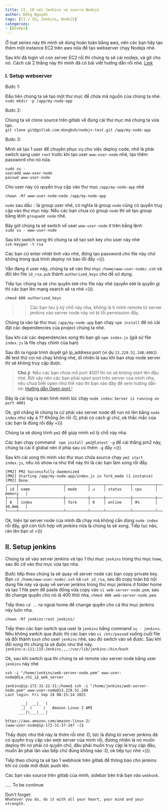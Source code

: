 ```yaml
---
title: CI, CD với Jenkins và source Nodejs
author: Đồng Nguyễn
tags: [CI / CD, Jenkins, NodeJS]
categories:
- [DevOps]
---
```

Ở loạt series này thì mình sẽ dùng hoàn toàn bằng aws, nên các bạn hãy tạo thêm một instance EC2 trên aws nữa để tạo webserver chạy Nodejs nhé.

Sau khi đã login vô con server EC2 rồi thì chúng ta sẽ cài nodejs, và git cho nó.
Cách cài 2 thằng này thì mình đã có bài viết hướng dẫn rồi nhé. [Link](https://dnsoft-blog.netlify.app/devops/cai-dat-git-tren-ubuntu-18.04.html)

### I. Setup webserver

Bước 1:

Đầu tiên chúng ta sẽ tạo một thư mục để chứa mã nguồn của chúng ta nhé. <br>
`sudo mkdir -p /app/my-node-app`

Bước 2:

Chúng ta sẽ clone source trên gitlab về đúng cái thư mục mà chúng ta vừa tạo.<br>
`git clone git@gitlab.com:dongbuh/nodejs-test.git /app/my-node-app`

Bước 3:

Mình sẽ tạo 1 user để chuyên phục vụ cho việc deploy code, nhớ là phải switch sang user `root` trước khi tạo user `www-user-node` nhé, tạo thêm password cho nó nữa. <br>
```angular2html
sudo su -
useradd www-user-node
passwd www-user-node
```
Cho user này có quyền truy cập vào thư mục `/app/my-node-app` nhé

`chown -Rf www-user-node:node /app/my-node-app`

`node` sau dấu `:` là group user nhé, có nghĩa là group `node` cũng có quyền truy cập vào thư mục này.
Nếu các bạn chưa có group `node` thì sẽ tạo group bằng lệnh `groupadd node` nhé.

Bây giờ chúng ta sẽ switch về user `www-user-node` ở trên bằng lệnh <br>
`sudo su - www-user-node`

Sau khi switch xong thì chúng ta sẽ tạo ssh key cho user này nhé <br>
`ssh-keygen -t rsa`

Các bạn cứ enter nhiệt tình vào nhé, đừng tạo password cho file này chứ không trong quá trình deploy nó báo lỗi đấy =))). 

Vẫn đang ở user này, chúng ta sẽ vào thư mục  `/home/www-user-node/.ssh` và đổi tên file `id_rsa.pub` thành `authorized_keys` cho dễ sử dụng.

Tiếp tục chúng ta sẽ cho quyền `600` cho file này nhé (quyền `600` là quyền gì thì các bạn lên mạng search sẽ ra nhé =))).

`chmod 600 authorized_keys`

>>Các bạn lưu ý kỹ chỗ này nha, không là tí mình remote từ server jenkins vào server node này nó bị lỗi permission đấy. 

Chúng ta vào lại thư muc `/app/my-node-app` bạn chạy `npm install` để nó cài đặt các dependencies của project chúng ta nhé.

Sau khi cài các dependencies xong thì bạn gõ `npm index.js` (giả sử file `index.js` là file chạy chính của bạn)

Sau đó ra ngoài trình duyệt gõ ip_address:port (ví dụ `13.229.51.248:4001`) để test thử coi nó chạy không nhé, dĩ nhiên là sau khi bạn stop node server thì sẽ không truy cập được.

> **Chú ý**: Nếu các bạn chưa mở port 4001 thì nó sẽ không start lên đâu nhé. Bởi vậy nên các bạn phải open port trên server của mình nha, nếu chưa biết open như thế nào thì bạn vào đây để xem hướng dẫn nè:
<a href="https://docs.aws.amazon.com/AWSEC2/latest/UserGuide/authorizing-access-to-an-instance.html" target="_blank">Hướng dẫn Open port.</a>!

Đây là cái log ra màn hình mình lúc chạy `node index`: `Server is running on port 4001`

Ok, giờ chẳng lẽ chúng ta cứ phải vào server node để run nó lên bằng `node index` như vậy à ??
Không ổn rồi :D, phải có cách gì chứ, ok thắc mắc của các bạn là đúng rồi đấy =)))

Chúng ta sẽ dùng trình `pm2` để giúp mình xử lý chỗ này nha.

Các bạn chạy command ` npm install pm2@latest -g` để cài thằng pm2 này, chúng ta cài ở global nên ở phía sau có thêm `-g` đấy =)))

Sau khi cài xong thì mình vào thư mục chứa source chạy `pm2 start index.js`, nếu nó show ra như thế này thì là các bạn làm xong rồi đấy.

```angular2html
[PM2] PM2 Successfully daemonized
[PM2] Starting /app/my-node-app/index.js in fork_mode (1 instance)
[PM2] Done.
┌────┬────────────────────┬──────────┬──────┬───────────┬──────────┬──────────┐
│ id │ name               │ mode     │ ↺    │ status    │ cpu      │ memory   │
├────┼────────────────────┼──────────┼──────┼───────────┼──────────┼──────────┤
│ 0  │ index              │ fork     │ 0    │ online    │ 0%       │ 30.0mb   │
└────┴────────────────────┴──────────┴──────┴───────────┴──────────┴──────────┘
```

Ok, hiện tại server node của mình đã chạy mà không cần dùng `node index` rồi đấy, giờ còn tích hợp với jenkins nữa là chúng ta sẽ xong. Tiếp tục nào, rán lên bạn ưi =)))

## II. Setup jenkins

Chúng ta sẽ vào server jenkins và tạo 1 thư mục `jenkins` trong thư mục `home`, sau đó cd vào thư mục vừa tạo nha.

Bước tiếp theo chúng ta sẽ quay về server node các bạn copy private key. Bạn `cd /home/www-user-node/.ssh` và `cat id_rsa`,
sau đó copy toàn bộ nội dung file này và quay về server jenkins trong thư mục jenkins ở folder home và tạo 1 file pem để paste đống vừa copy vào
`vi web-server-node.pem`, sau đó change quyền cho nó là 400 thôi nha, `chmod 400 web-server-node.pem`.

Tiếp theo `cd ..` ra ngoài home để change quyền cho cả thư mục jenkins này luôn nha.

`chown -Rf jenkins:root jenkins/`

Tiếp theo các bạn switch qua user là `jenkins` bằng command `su - jenkins`.
Nếu không switch qua được thì các bạn vào `vi /etc/passwd` xuống cuối file và đổi thành `bash` cho user `jenkins` nhé, sau đó switch vào sẽ được.
Sau khi đổi xong thì chúng ta sẽ được như thế này.<br>
`jenkins:x:111:115:Jenkins,,,:/var/lib/jenkins:/bin/bash`

Ok, sau khi switch qua thì chúng ta sẽ remote vào server node bằng user ``jenkins`` này nhé

`ssh -i "/home/jenkins/web-server-node.pem" www-user-node@địa_chỉ_ip_web_server`

```angular2html
jenkins@ip-172-31-22-31:/home$ ssh -i "/home/jenkins/web-server-node.pem" www-user-node@13.229.51.248
Last login: Fri Sep 24 08:15:14 2021

       __|  __|_  )
       _|  (     /   Amazon Linux 2 AMI
      ___|\___|___|

https://aws.amazon.com/amazon-linux-2/
[www-user-node@ip-172-31-37-247 ~]$
```
Thấy được như thế này là thơm rồi nhé :D, tức là đứng từ server jenkins đã có quyền truy cập vào web server của mình rồi, đương nhiên là nó muốn deploy thì nó phải có quyền chứ, đâu phải muốn truy cập là truy cập đâu, muốn ăn phải lăn vào bếp chứ đúng không nào :D, ok tiếp tục nhé =))).

Tiếp theo chúng ta sẽ tạo 1 webhook trên gitlab để thông báo cho jenkins khi có code mới được push lên.

Các bạn vào source trên gitlab của mình, sidebar bên trái bạn vào `webhook`.

.....
To be continue



Don't forget: <br>
`Whatever you do, do it with all your heart, your mind and your strength.`
